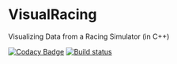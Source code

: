 # VisualRacing
Visualizing Data from a Racing Simulator (in C++)

[![Codacy Badge](https://api.codacy.com/project/badge/Grade/f20ef6857cec4405a3d99f88a1ff3944)](https://app.codacy.com/app/ChristopherKlammt/VisualRacing?utm_source=github.com&utm_medium=referral&utm_content=VisualRacing/VisualRacing&utm_campaign=badger)
[![Build status](https://ci.appveyor.com/api/projects/status/k4b1ka9gxi96i5a2?svg=true)](https://ci.appveyor.com/project/ChristopherKlammt/visualracing)
